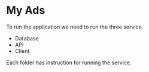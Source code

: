 # My Ads
To run the application we need to run the three service.
- Database
- API
- Client

Each folder has instruction for running the service.